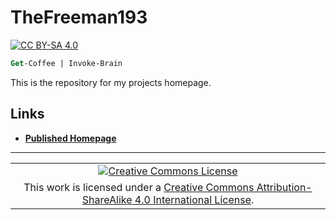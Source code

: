 # TheFreeman193

[![CC BY-SA 4.0][img license]][license]

```ps
Get-Coffee | Invoke-Brain
```

This is the repository for my projects homepage.

## Links

- **[Published Homepage][live page]**

---

||
|:---:|
|[![Creative Commons License][img license origin]][license origin]|
|This work is licensed under a [Creative Commons Attribution-ShareAlike 4.0 International License][license origin].|

[license]: ./LICENSE.md "Creative Commons Attribution ShareAlike 4.0 International"
[img license]: ./BADGE_CCBYSA4.svg "Creative Commons Attribution ShareAlike 4.0 International"
[license origin]: http://creativecommons.org/licenses/by-sa/4.0/ "Creative Commons Attribution ShareAlike 4.0 International"
[img license origin]: https://i.creativecommons.org/l/by-sa/4.0/88x31.png "Creative Commons Attribution ShareAlike 4.0 International"
[live page]: https://thefreeman193.github.io/ "TheFreeman193"
